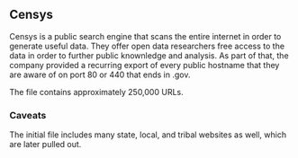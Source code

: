 ## Censys

Censys is a public search engine that scans the entire internet in order to generate useful data.  They offer open data researchers free access to the data in order to further public knownledge and analysis.  As part of that, the company provided a recurring export of every public hostname that they are aware of on port 80 or 440 that ends in .gov.   

The file contains approximately 250,000 URLs.

### Caveats

The initial file includes many state, local, and tribal websites as well, which are later pulled out.  
